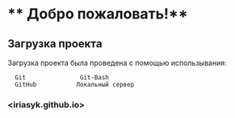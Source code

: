 ** Добро пожаловать!**
=====================
Загрузка проекта
------------

Загрузка проекта была проведена с помощью использывания:

      Git               Git-Bash
      GitHub           Локальный сервер


### <iriasyk.github.io>

